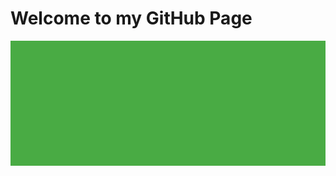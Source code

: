Welcome to my GitHub Page
============
<html lang="">
<head>
    <meta charset="UTF-8">
    <title>Untitled Document</title>
	<meta name="Author" content=""/>
	<link rel="stylesheet" type="text/css" href="style.css">
</head>
<style>
header{
 height: 200px;
 width: 100%;
 background-color: #49ab44;
}
</style>
<body>

<header></header>


</body>
</html>
